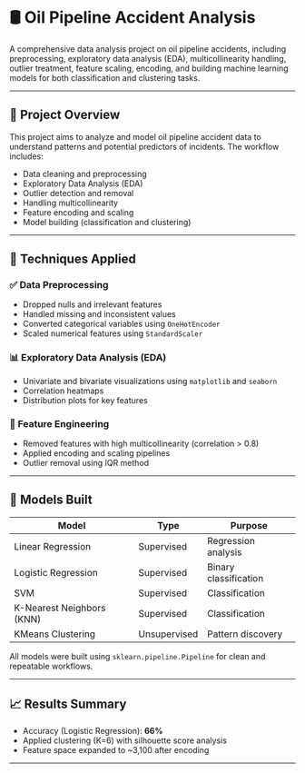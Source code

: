 # 🛢️ Oil Pipeline Accident Analysis

A comprehensive data analysis project on oil pipeline accidents, including preprocessing, exploratory data analysis (EDA), multicollinearity handling, outlier treatment, feature scaling, encoding, and building machine learning models for both classification and clustering tasks.

---

## 📂 Project Overview

This project aims to analyze and model oil pipeline accident data to understand patterns and potential predictors of incidents. The workflow includes:

- Data cleaning and preprocessing
- Exploratory Data Analysis (EDA)
- Outlier detection and removal
- Handling multicollinearity
- Feature encoding and scaling
- Model building (classification and clustering)

---

## 🔧 Techniques Applied

### ✅ Data Preprocessing
- Dropped nulls and irrelevant features
- Handled missing and inconsistent values
- Converted categorical variables using `OneHotEncoder`
- Scaled numerical features using `StandardScaler`

### 📊 Exploratory Data Analysis (EDA)
- Univariate and bivariate visualizations using `matplotlib` and `seaborn`
- Correlation heatmaps
- Distribution plots for key features

### 🧮 Feature Engineering
- Removed features with high multicollinearity (correlation > 0.8)
- Applied encoding and scaling pipelines
- Outlier removal using IQR method

---

## 🤖 Models Built

| Model        | Type           | Purpose        |
|--------------|----------------|----------------|
| Linear Regression | Supervised | Regression analysis |
| Logistic Regression | Supervised | Binary classification |
| SVM          | Supervised     | Classification |
| K-Nearest Neighbors (KNN) | Supervised | Classification |
| KMeans Clustering | Unsupervised | Pattern discovery |

All models were built using `sklearn.pipeline.Pipeline` for clean and repeatable workflows.

---

## 📈 Results Summary

- Accuracy (Logistic Regression): **66%**
- Applied clustering (K=6) with silhouette score analysis
- Feature space expanded to ~3,100 after encoding

---


